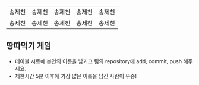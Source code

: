 <table>
      <tbody>
        <tr>
          <td>송제천</td>
          <td>송제천</td>
          <td>송제천</td>
          <td>송제천</td>
          <td>송제천</td>
        </tr>
        <tr>
          <td>송제천</td>
          <td>송제천</td>
          <td>송제천</td>
          <td>송제천</td>
          <td>송제천</td>
        </tr>
      </tbody>
</table>

## 땅따먹기 게임

- 테이블 시트에 본인의 이름을 남기고 팀의 repository에 add, commit, push 해주세요.
- 제한시간 5분 이후에 가장 많은 이름을 남긴 사람이 우승!
